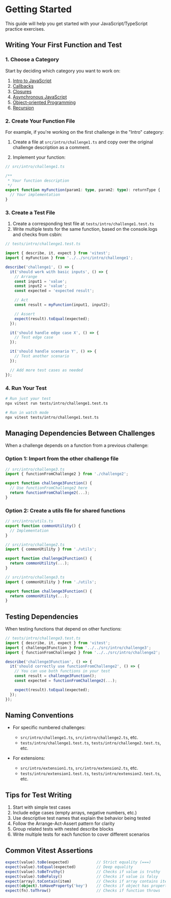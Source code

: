 # Getting Started

This guide will help you get started with your JavaScript/TypeScript practice exercises.

## Writing Your First Function and Test

### 1. Choose a Category

Start by deciding which category you want to work on:
1. [Intro to JavaScript](http://csbin.io/jsep)
2. [Callbacks](http://csbin.io/callbacks)
3. [Closures](http://csbin.io/closures)
4. [Asynchronous JavaScript](http://csbin.io/async)
5. [Object-oriented Programming](http://csbin.io/oop)
6. [Recursion](http://csbin.io/recursion)

### 2. Create Your Function File

For example, if you're working on the first challenge in the "Intro" category:

1. Create a file at `src/intro/challenge1.ts` and copy over the original challenge description as a comment.

2. Implement your function:

```typescript
// src/intro/challenge1.ts

/**
 * Your function description
 */
export function myFunction(param1: type, param2: type): returnType {
  // Your implementation
}
```

### 3. Create a Test File

1. Create a corresponding test file at `tests/intro/challenge1.test.ts`
2. Write multiple tests for the same function, based on the console.logs and checks from csbin:

```typescript
// tests/intro/challenge1.test.ts

import { describe, it, expect } from 'vitest';
import { myFunction } from '../../src/intro/challenge1';

describe('challenge1', () => {
  it('should work with basic inputs', () => {
    // Arrange
    const input1 = 'value';
    const input2 = 'value';
    const expected = 'expected result';

    // Act
    const result = myFunction(input1, input2);

    // Assert
    expect(result).toEqual(expected);
  });

  it('should handle edge case X', () => {
    // Test edge case
  });

  it('should handle scenario Y', () => {
    // Test another scenario
  });

  // Add more test cases as needed
});
```

### 4. Run Your Test

```bash
# Run just your test
npx vitest run tests/intro/challenge1.test.ts

# Run in watch mode
npx vitest tests/intro/challenge1.test.ts
```

## Managing Dependencies Between Challenges

When a challenge depends on a function from a previous challenge:

### Option 1: Import from the other challenge file

```typescript
// src/intro/challenge3.ts
import { functionFromChallenge2 } from './challenge2';

export function challenge3Function() {
  // Use functionFromChallenge2 here
  return functionFromChallenge2(...);
}
```

### Option 2: Create a utils file for shared functions

```typescript
// src/intro/utils.ts
export function commonUtility() {
  // Implementation
}

// src/intro/challenge2.ts
import { commonUtility } from './utils';

export function challenge2Function() {
  return commonUtility(...);
}

// src/intro/challenge3.ts
import { commonUtility } from './utils';

export function challenge3Function() {
  return commonUtility(...);
}
```

## Testing Dependencies

When testing functions that depend on other functions:

```typescript
// tests/intro/challenge3.test.ts
import { describe, it, expect } from 'vitest';
import { challenge3Function } from '../../src/intro/challenge3';
import { functionFromChallenge2 } from '../../src/intro/challenge2';

describe('challenge3Function', () => {
  it('should correctly use functionFromChallenge2', () => {
    // You can use both functions in your test
    const result = challenge3Function();
    const expected = functionFromChallenge2(...);

    expect(result).toEqual(expected);
  });
});
```

## Naming Conventions

- For specific numbered challenges:
  - `src/intro/challenge1.ts`, `src/intro/challenge2.ts`, etc.
  - `tests/intro/challenge1.test.ts`, `tests/intro/challenge2.test.ts`, etc.

- For extensions:
  - `src/intro/extension1.ts`, `src/intro/extension2.ts`, etc.
  - `tests/intro/extension1.test.ts`, `tests/intro/extension2.test.ts`, etc.

## Tips for Test Writing

1. Start with simple test cases
2. Include edge cases (empty arrays, negative numbers, etc.)
3. Use descriptive test names that explain the behavior being tested
4. Follow the Arrange-Act-Assert pattern for clarity
5. Group related tests with nested describe blocks
6. Write multiple tests for each function to cover different scenarios

## Common Vitest Assertions

```typescript
expect(value).toBe(expected)            // Strict equality (===)
expect(value).toEqual(expected)         // Deep equality
expect(value).toBeTruthy()              // Checks if value is truthy
expect(value).toBeFalsy()               // Checks if value is falsy
expect(array).toContain(item)           // Checks if array contains item
expect(object).toHaveProperty('key')    // Checks if object has property
expect(fn).toThrow()                    // Checks if function throws
```
